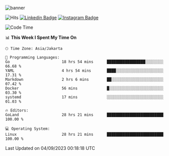![banner](https://readme-typing-svg.herokuapp.com/?lines=Hello,+There!+👋;This+is+ryanbekhen....;Nice+to+meet+you!&center=false)

![Hits](https://hits.seeyoufarm.com/api/count/incr/badge.svg?url=https%3A%2F%2Fgithub.com%2Fryanbekhen%2Fhit-counter&count_bg=%2379C83D&title_bg=%23555555&icon=github.svg&icon_color=%23E7E7E7&title=Provile+views&edge_flat=true)
[![Linkedin Badge](https://img.shields.io/badge/-LinkedIn-0e76a8?style=flat-square&logo=Linkedin&logoColor=white)](https://linkedin.com/in/ryanbekhen)
[![Instagram Badge](https://img.shields.io/badge/-Instagram-e4405f?style=flat-square&logo=Instagram&logoColor=white)](https://instagram.com/ryanbekhen.dev/)

<!--START_SECTION:waka-->
![Code Time](http://img.shields.io/badge/Code%20Time-556%20hrs%2012%20mins-blue)

📊 **This Week I Spent My Time On** 

```text
🕑︎ Time Zone: Asia/Jakarta

💬 Programming Languages: 
Go                       18 hrs 54 mins      █████████████████░░░░░░░░   66.68 % 
YAML                     4 hrs 54 mins       ████░░░░░░░░░░░░░░░░░░░░░   17.31 % 
Markdown                 2 hrs 6 mins        ██░░░░░░░░░░░░░░░░░░░░░░░   07.42 % 
Docker                   56 mins             █░░░░░░░░░░░░░░░░░░░░░░░░   03.30 % 
systemd                  17 mins             ░░░░░░░░░░░░░░░░░░░░░░░░░   01.03 % 

🔥 Editors: 
GoLand                   28 hrs 21 mins      █████████████████████████   100.00 % 

💻 Operating System: 
Linux                    28 hrs 21 mins      █████████████████████████   100.00 % 
```


 Last Updated on 04/09/2023 00:18:18 UTC
<!--END_SECTION:waka-->
